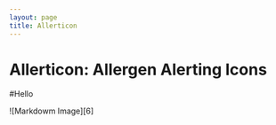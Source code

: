 ```yaml
---
layout: page
title: Allerticon
---
```

<h1>Allerticon: Allergen Alerting Icons</h1>
#Hello


![Markdowm Image][6]